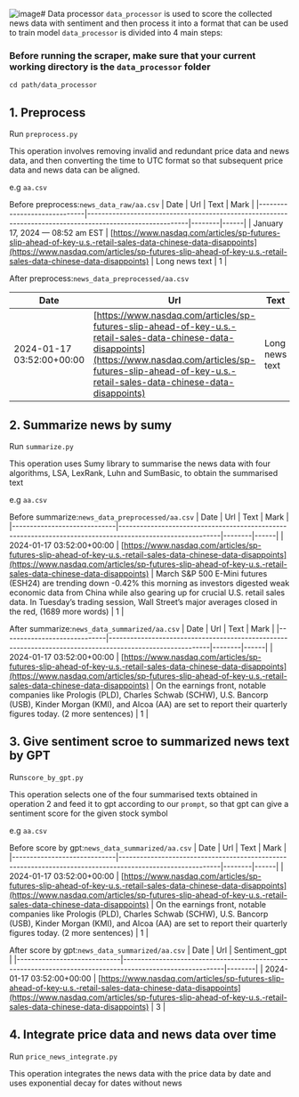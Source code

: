 ![image](https://github.com/Zdong104/FNSPID/assets/91862936/566fb249-8392-401f-be5b-140bcbcc8284)# Data processor
`data_processor` is used to score the collected news data with sentiment and then process it into a format that can be used to train model
`data_processor` is divided into 4 main steps:
### Before running the scraper, make sure that your current working directory is the `data_processor` folder
`cd path/data_processor`

## 1. Preprocess
Run `preprocess.py`

This operation involves removing invalid and redundant price data and news data, and then converting the time to UTC format so that subsequent price data and news data can be aligned.

e.g `aa.csv`

Before preprocess:`news_data_raw/aa.csv`
| Date                        | Url                                                                                                      | Text   | Mark |
|-----------------------------|----------------------------------------------------------------------------------------------------------|--------|------|
| January 17, 2024 — 08:52 am EST | [https://www.nasdaq.com/articles/sp-futures-slip-ahead-of-key-u.s.-retail-sales-data-chinese-data-disappoints](https://www.nasdaq.com/articles/sp-futures-slip-ahead-of-key-u.s.-retail-sales-data-chinese-data-disappoints) | Long news text | 1    |

After preprocess:`news_data_preprocessed/aa.csv`

| Date                        | Url                                                                                                      | Text   | Mark |
|-----------------------------|----------------------------------------------------------------------------------------------------------|--------|------|
| 2024-01-17 03:52:00+00:00 | [https://www.nasdaq.com/articles/sp-futures-slip-ahead-of-key-u.s.-retail-sales-data-chinese-data-disappoints](https://www.nasdaq.com/articles/sp-futures-slip-ahead-of-key-u.s.-retail-sales-data-chinese-data-disappoints) | Long news text | 1    |

## 2. Summarize news by sumy
Run `summarize.py`

This operation uses Sumy library to summarise the news data with four algorithms, LSA, LexRank, Luhn and SumBasic, to obtain the summarised text

e.g `aa.csv`

Before summarize:`news_data_preprocessed/aa.csv`
| Date                        | Url                                                                                                      | Text   | Mark |
|-----------------------------|----------------------------------------------------------------------------------------------------------|--------|------|
| 2024-01-17 03:52:00+00:00 | [https://www.nasdaq.com/articles/sp-futures-slip-ahead-of-key-u.s.-retail-sales-data-chinese-data-disappoints](https://www.nasdaq.com/articles/sp-futures-slip-ahead-of-key-u.s.-retail-sales-data-chinese-data-disappoints) | March S&P 500 E-Mini futures (ESH24) are trending down -0.42% this morning as investors digested weak economic data from China while also gearing up for crucial U.S. retail sales data. In Tuesday’s trading session, Wall Street’s major averages closed in the red, (1689 more words) | 1    |

After summarize:`news_data_summarized/aa.csv`
| Date                        | Url                                                                                                      | Text   | Mark |
|-----------------------------|----------------------------------------------------------------------------------------------------------|--------|------|
| 2024-01-17 03:52:00+00:00 | [https://www.nasdaq.com/articles/sp-futures-slip-ahead-of-key-u.s.-retail-sales-data-chinese-data-disappoints](https://www.nasdaq.com/articles/sp-futures-slip-ahead-of-key-u.s.-retail-sales-data-chinese-data-disappoints) | On the earnings front, notable companies like Prologis (PLD), Charles Schwab (SCHW), U.S. Bancorp (USB), Kinder Morgan (KMI), and Alcoa (AA) are set to report their quarterly figures today.        (2 more sentences) | 1    |


## 3. Give sentiment scroe to summarized news text by GPT
Run`score_by_gpt.py`

This operation selects one of the four summarised texts obtained in operation 2 and feed it to gpt according to our `prompt`, so that gpt can give a sentiment score for the given stock symbol

e.g `aa.csv`

Before score by gpt:`news_data_summarized/aa.csv`
| Date                        | Url                                                                                                      | Text   | Mark |
|-----------------------------|----------------------------------------------------------------------------------------------------------|--------|------|
| 2024-01-17 03:52:00+00:00 | [https://www.nasdaq.com/articles/sp-futures-slip-ahead-of-key-u.s.-retail-sales-data-chinese-data-disappoints](https://www.nasdaq.com/articles/sp-futures-slip-ahead-of-key-u.s.-retail-sales-data-chinese-data-disappoints) | On the earnings front, notable companies like Prologis (PLD), Charles Schwab (SCHW), U.S. Bancorp (USB), Kinder Morgan (KMI), and Alcoa (AA) are set to report their quarterly figures today.        (2 more sentences) | 1    |

After score by gpt:`news_data_summarized/aa.csv`
| Date                        | Url                                                                                                      | Sentiment_gpt   |
|-----------------------------|----------------------------------------------------------------------------------------------------------|--------|
| 2024-01-17 03:52:00+00:00 | [https://www.nasdaq.com/articles/sp-futures-slip-ahead-of-key-u.s.-retail-sales-data-chinese-data-disappoints](https://www.nasdaq.com/articles/sp-futures-slip-ahead-of-key-u.s.-retail-sales-data-chinese-data-disappoints) | 3 |


## 4. Integrate price data and news data over time
Run `price_news_integrate.py`

This operation integrates the news data with the price data by date and uses exponential decay for dates without news
